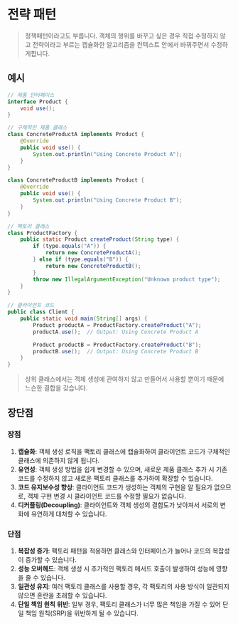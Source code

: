 # 전략 패턴
> 정책패턴이라고도 부릅니다. 객체의 행위를 바꾸고 싶은 경우 직접 수정하지 않고 전략이라고 부르는 캡슐화한 알고리즘을 컨텍스트 안에서 바꿔주면서 수정하게합니다.


## 예시

```java
// 제품 인터페이스
interface Product {
    void use();
}

// 구체적인 제품 클래스
class ConcreteProductA implements Product {
    @Override
    public void use() {
        System.out.println("Using Concrete Product A");
    }
}

class ConcreteProductB implements Product {
    @Override
    public void use() {
        System.out.println("Using Concrete Product B");
    }
}

// 팩토리 클래스
class ProductFactory {
    public static Product createProduct(String type) {
        if (type.equals("A")) {
            return new ConcreteProductA();
        } else if (type.equals("B")) {
            return new ConcreteProductB();
        }
        throw new IllegalArgumentException("Unknown product type");
    }
}

// 클라이언트 코드
public class Client {
    public static void main(String[] args) {
        Product productA = ProductFactory.createProduct("A");
        productA.use();  // Output: Using Concrete Product A

        Product productB = ProductFactory.createProduct("B");
        productB.use();  // Output: Using Concrete Product B
    }
}
```

> 상위 클래스에서는 객체 생성에 관여하지 않고 만들어서 사용할 뿐이기 때문에 느슨한 결합을 갖습니다.

## 장단점
### 장점

1. **캡슐화**: 객체 생성 로직을 팩토리 클래스에 캡슐화하여 클라이언트 코드가 구체적인 클래스에 의존하지 않게 됩니다.
2. **유연성**: 객체 생성 방법을 쉽게 변경할 수 있으며, 새로운 제품 클래스 추가 시 기존 코드를 수정하지 않고 새로운 팩토리 클래스를 추가하여 확장할 수 있습니다.
3. **코드 유지보수성 향상**: 클라이언트 코드가 생성하는 객체의 구현을 알 필요가 없으므로, 객체 구현 변경 시 클라이언트 코드를 수정할 필요가 없습니다.
4. **디커플링(Decoupling)**: 클라이언트와 객체 생성의 결합도가 낮아져서 서로의 변화에 유연하게 대처할 수 있습니다.

### 단점

1. **복잡성 증가**: 팩토리 패턴을 적용하면 클래스와 인터페이스가 늘어나 코드의 복잡성이 증가할 수 있습니다.
2. **성능 오버헤드**: 객체 생성 시 추가적인 팩토리 메서드 호출이 발생하여 성능에 영향을 줄 수 있습니다.
3. **일관성 유지**: 여러 팩토리 클래스를 사용할 경우, 각 팩토리의 사용 방식이 일관되지 않으면 혼란을 초래할 수 있습니다.
4. **단일 책임 원칙 위반**: 일부 경우, 팩토리 클래스가 너무 많은 책임을 가질 수 있어 단일 책임 원칙(SRP)을 위반하게 될 수 있습니다.